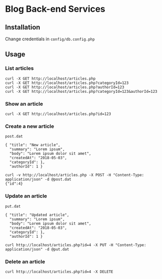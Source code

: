 # Blog Back-end Services

## Installation

Change credentials in `config/db.config.php`

## Usage

### List articles
```
curl -X GET http://localhost/articles.php
curl -X GET http://localhost/articles.php?categoryId=123
curl -X GET http://localhost/articles.php?authorId=123
curl -X GET http://localhost/articles.php?categoryId=123&authorId=123
```

### Show an article
```
curl -X GET http://localhost/articles.php?id=123
```

### Create a new article
`post.dat`
```
{ "title": "New article", 
  "summary": "Lorem ipsum", 
  "body": "Lorem ipsum dolor sit amet", 
  "createdAt": "2018-05-03", 
  "categoryId": 1, 
  "authorId": 1 }
```
```
curl -v http://localhost/articles.php -X POST -H "Content-Type: application/json" -d @post.dat
{"id":4}
```

### Update an article
`put.dat`
```
{ "title": "Updated article", 
  "summary": "Lorem ipsum", 
  "body": "Lorem ipsum dolor sit amet", 
  "createdAt": "2018-05-03", 
  "categoryId": 1, 
  "authorId": 1 }
```
```
curl http://localhost/articles.php?id=4 -X PUT -H "Content-Type: application/json" -d @put.dat
```

### Delete an article
```
curl http://localhost/articles.php?id=4 -X DELETE
```
